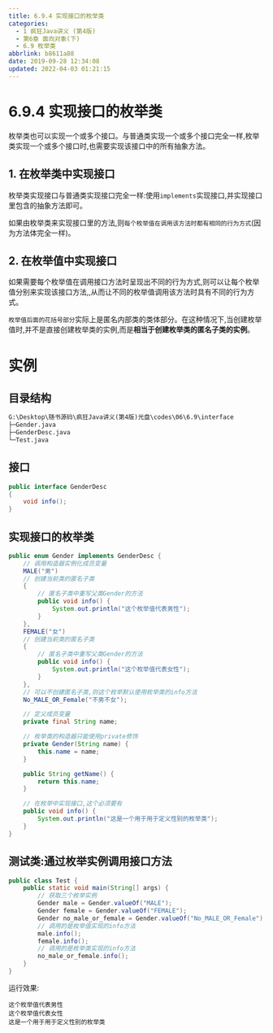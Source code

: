 ```yaml
---
title: 6.9.4 实现接口的枚举类
categories: 
  - 1 疯狂Java讲义 (第4版)
  - 第6章 面向对象(下)
  - 6.9 枚举类
abbrlink: b8611a88
date: 2019-09-28 12:34:08
updated: 2022-04-03 01:21:15
---
```

# 6.9.4 实现接口的枚举类 #
枚举类也可以实现一个或多个接口。与普通类实现一个或多个接口完全一样,枚举类实现一个或多个接口时,也需要实现该接口中的所有抽象方法。

## 1. 在枚举类中实现接口 ##
枚举类实现接口与普通类实现接口完全一样:使用`implements`实现接口,并实现接口里包含的抽象方法即可。

如果由枚举类来实现接口里的方法,则`每个枚举值在调用该方法时都有相同的行为方式`(因为方法体完全一样)。

## 2. 在枚举值中实现接口 ##
如果需要每个枚举值在调用接口方法时呈现出不同的行为方式,则可以让每个枚举值分别来实现该接口方法,,从而让不同的枚举值调用该方法时具有不同的行为方式。

`枚举值后面的花括号部分`实际上是匿名内部类的类体部分。在这种情况下,当创建枚举值时,并不是直接创建枚举类的实例,而是**相当于创建枚举类的匿名子类的实例**。

# 实例 #
## 目录结构 ##
```cmd
G:\Desktop\随书源码\疯狂Java讲义(第4版)光盘\codes\06\6.9\interface
├─Gender.java
├─GenderDesc.java
└─Test.java
```
## 接口 ##
```java
public interface GenderDesc
{
    void info();
}
```
## 实现接口的枚举类 ##
```java
public enum Gender implements GenderDesc {
    // 调用构造器实例化成员变量
    MALE("男")
    // 创建当前类的匿名子类
    {
        // 匿名子类中重写父类Gender的方法
        public void info() {
            System.out.println("这个枚举值代表男性");
        }
    },
    FEMALE("女")
    // 创建当前类的匿名子类
    {
        // 匿名子类中重写父类Gender的方法
        public void info() {
            System.out.println("这个枚举值代表女性");
        }
    },
    // 可以不创建匿名子类,则这个枚举默认使用枚举类的info方法
    No_MALE_OR_Female("不男不女");

    // 定义成员变量
    private final String name;

    // 枚举类的构造器只能使用private修饰
    private Gender(String name) {
        this.name = name;
    }

    public String getName() {
        return this.name;
    }

    // 在枚举中实现接口,这个必须要有
    public void info() {
        System.out.println("这是一个用于用于定义性别的枚举类");
    }
}

```
## 测试类:通过枚举实例调用接口方法 ##
```java
public class Test {
    public static void main(String[] args) {
        // 获取三个枚举实例
        Gender male = Gender.valueOf("MALE");
        Gender female = Gender.valueOf("FEMALE");
        Gender no_male_or_female = Gender.valueOf("No_MALE_OR_Female");
        // 调用的是枚举值实现的info方法
        male.info();
        female.info();
        // 调用的是枚举类实现的info方法
        no_male_or_female.info();
    }
}
```
运行效果:
```
这个枚举值代表男性
这个枚举值代表女性
这是一个用于用于定义性别的枚举类
```

